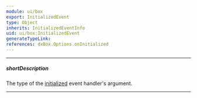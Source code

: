 ```yaml
---
module: ui/box
export: InitializedEvent
type: Object
inherits: InitializedEventInfo
uid: ui/box:InitializedEvent
generateTypeLink: 
references: dxBox.Options.onInitialized
---
```

---
##### shortDescription
The type of the [initialized]({basewidgetpath}/Events/#initialized) event handler's argument.

---
<!-- Description goes here -->